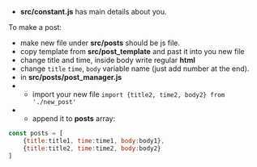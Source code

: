 * **src/constant.js** has main details about you.

To make a post:
* make new file under **src/posts** should be js file.
* copy template from **src/post_template** and past it into you new file
* change title and time, inside body write regular **html**
* change `title` `time`, `body` variable name (just add number at the end).
* in **src/posts/post_manager.js**
* * import your new file `import {title2, time2, body2} from './new_post'`
* * append it to **posts** array:
```js
const posts = [
    {title:title1, time:time1, body:body1},
    {title:title2, time:time2, body:body2}
]
```
